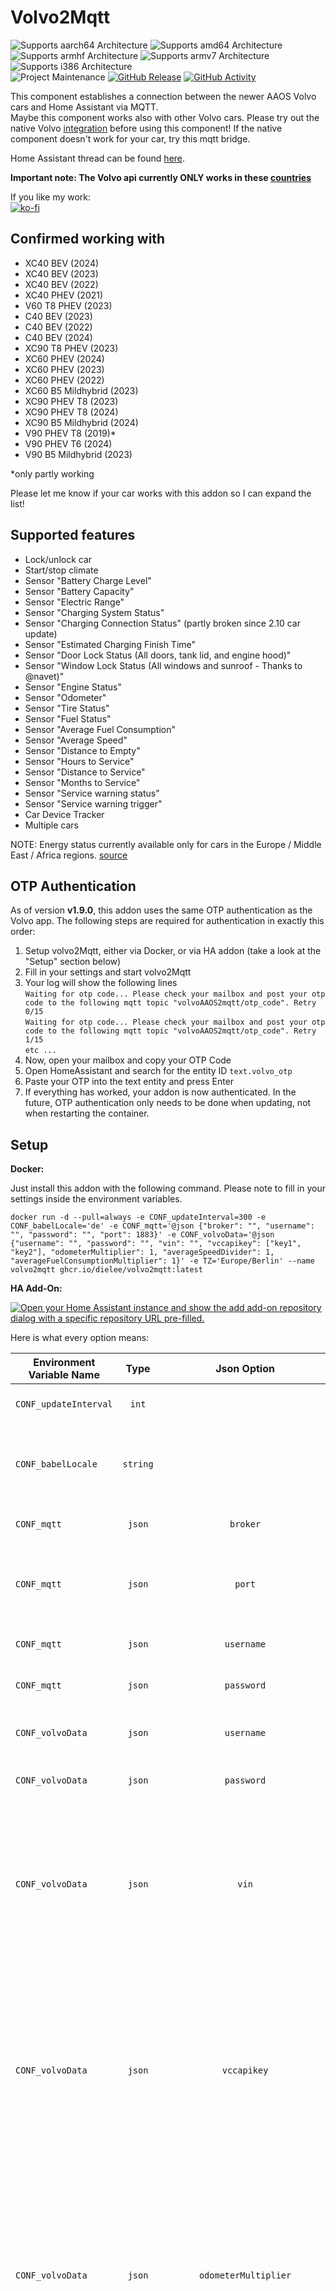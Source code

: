 # Volvo2Mqtt
![Supports aarch64 Architecture][aarch64-shield]
![Supports amd64 Architecture][amd64-shield]
![Supports armhf Architecture][armhf-shield]
![Supports armv7 Architecture][armv7-shield]
![Supports i386 Architecture][i386-shield]
<br>
![Project Maintenance][maintenance-shield]
[![GitHub Release][releases-shield]][releases]
[![GitHub Activity][commits-shield]][commits]

This component establishes a connection between the newer AAOS Volvo cars and Home Assistant via MQTT.<br>
Maybe this component works also with other Volvo cars. Please try out the native Volvo [integration](https://www.home-assistant.io/integrations/volvooncall/) before using this component! If the native component doesn't work for your car, try this mqtt bridge.
<p>

Home Assistant thread can be found [here](https://community.home-assistant.io/t/volvo2mqtt-connect-your-aaos-volvo/585699).

<b>Important note: The Volvo api currently ONLY works in these [countries](https://developer.volvocars.com/terms-and-conditions/apis-supported-locations/)</b>

If you like my work:<br>
[![ko-fi](https://ko-fi.com/img/githubbutton_sm.svg)](https://ko-fi.com/U7U8MFXCF)

## Confirmed working with
- XC40 BEV (2024)
- XC40 BEV (2023)
- XC40 BEV (2022)
- XC40 PHEV (2021)
- V60 T8 PHEV (2023)
- C40 BEV (2023)
- C40 BEV (2022)
- C40 BEV (2024)
- XC90 T8 PHEV (2023)
- XC60 PHEV (2024)
- XC60 PHEV (2023)
- XC60 PHEV (2022)
- XC60 B5 Mildhybrid (2023)
- XC90 PHEV T8 (2023)
- XC90 PHEV T8 (2024)
- XC90 B5 Mildhybrid (2024)
- V90 PHEV T8 (2019)*
- V90 PHEV T6 (2024)
- V90 B5 Mildhybrid (2023)

*only partly working

Please let me know if your car works with this addon so I can expand the list!<br>


## Supported features
- Lock/unlock car
- Start/stop climate
- Sensor "Battery Charge Level"
- Sensor "Battery Capacity"
- Sensor "Electric Range"
- Sensor "Charging System Status"
- Sensor "Charging Connection Status" (partly broken since 2.10 car update)
- Sensor "Estimated Charging Finish Time"
- Sensor "Door Lock Status (All doors, tank lid, and engine hood)"
- Sensor "Window Lock Status (All windows and sunroof - Thanks to @navet)"
- Sensor "Engine Status"
- Sensor "Odometer"
- Sensor "Tire Status"
- Sensor "Fuel Status"
- Sensor "Average Fuel Consumption"
- Sensor "Average Speed"
- Sensor "Distance to Empty"
- Sensor "Hours to Service"
- Sensor "Distance to Service"
- Sensor "Months to Service"
- Sensor "Service warning status"
- Sensor "Service warning trigger"
- Car Device Tracker
- Multiple cars

NOTE: Energy status currently available only for cars in the Europe / Middle East / Africa regions. [source](https://developer.volvocars.com/apis/energy/v1/overview/#availability)

## OTP Authentication

As of version <b>v1.9.0</b>, this addon uses the same OTP authentication as the Volvo app. 
The following steps are required for authentication in exactly this order:

1. Setup volvo2Mqtt, either via Docker, or via HA addon (take a look at the "Setup" section below)
2. Fill in your settings and start volvo2Mqtt
3. Your log will show the following lines <br> 
```Waiting for otp code... Please check your mailbox and post your otp code to the following mqtt topic "volvoAAOS2mqtt/otp_code". Retry 0/15```<br>
```Waiting for otp code... Please check your mailbox and post your otp code to the following mqtt topic "volvoAAOS2mqtt/otp_code". Retry 1/15```<br>
```etc ...```
4. Now, open your mailbox and copy your OTP Code
5. Open HomeAssistant and search for the entity ID ```text.volvo_otp```
6. Paste your OTP into the text entity and press Enter
7. If everything has worked, your addon is now authenticated. In the future, OTP authentication only needs to be done when updating, not when restarting the container.

## Setup
<b>Docker:</b>

Just install this addon with the following command.
Please note to fill in your settings inside the environment variables.

`docker run -d --pull=always -e CONF_updateInterval=300 -e CONF_babelLocale='de' -e CONF_mqtt='@json {"broker": "", "username": "", "password": "", "port": 1883}' -e CONF_volvoData='@json {"username": "", "password": "", "vin": "", "vccapikey": ["key1", "key2"], "odometerMultiplier": 1, "averageSpeedDivider": 1, "averageFuelConsumptionMultiplier": 1}' -e TZ='Europe/Berlin' --name volvo2mqtt ghcr.io/dielee/volvo2mqtt:latest`

<b>HA Add-On:</b><br>

[![Open your Home Assistant instance and show the add add-on repository dialog with a specific repository URL pre-filled.](https://my.home-assistant.io/badges/supervisor_add_addon_repository.svg)](https://my.home-assistant.io/redirect/supervisor_add_addon_repository/?repository_url=https%3A%2F%2Fgithub.com%2FDielee%2Fvolvo2mqtt)

Here is what every option means:

| Environment Variable Name |   Type    | Json Option                           |   Default    | Description                                                     |
| ------------------------- | :-------: | :-----------------------------------: | :----------: | --------------------------------------------------------------- |
| `CONF_updateInterval`     | `int`     |                                       | **required** | Update intervall in seconds.                                     |
| `CONF_babelLocale`        | `string`  |                                       | **required** | Select your country from this [list](https://www.ibm.com/docs/en/radfws/9.7?topic=overview-locales-code-pages-supported). "Locale name" is the column you need!                                        |
| `CONF_mqtt`               | `json`    | `broker`                              | **required** | Your MQTT Broker IP. Eg. 192.168.0.5.
| `CONF_mqtt`               | `json`    | `port`                                | 1883         | Your MQTT Broker Port. If no value is given, port 1883 will be used.  |
| `CONF_mqtt`               | `json`    | `username`                            | optional     | MQTT Username for your broker.
| `CONF_mqtt`               | `json`    | `password`                            | optional     | MQTT Password for your broker.
| `CONF_volvoData`          | `json`    | `username`                            | **required** | Normally your email address to login into the Volvo App.
| `CONF_volvoData`          | `json`    | `password`                            | **required** | Your password to login into the Volvo App.
| `CONF_volvoData`          | `json`    | `vin`                                 | optional     | A single VIN like "VIN1" or a list of VINs like "["VIN1", "VIN2"]". Leave this empty if you don't know your VIN. The addon will use every car that is tied to your account.
| `CONF_volvoData`          | `json`    | `vccapikey`                           | **required** | VCCAPIKEY linked with your volvo developer account. Get your Vccapi key from [here](https://developer.volvocars.com/account/). <b>Starting version 1.8.0, it is possible to define multiple keys, like this: `["vccapikey1", "vccapikey2", "vccapikey3", "etc..."]`</b>
| `CONF_volvoData`          | `json`    | `odometerMultiplier`                  | optional     | The multiplier value for the odometer value, as the volvo api delivers inconsistent data. For some cars this setting is 10, for some 1. Try what's right for your car. If you leave it empty, the multiplier will be 1.
| `CONF_volvoData`          | `json`    | `averageSpeedDivider`                 | optional     | The divider value for the average speed value, as the volvo api delivers inconsistent data. For some cars this setting is 10, for some 1. Try what's right for your car. If you leave it empty, the divider will be 1.
| `CONF_volvoData`          | `json`    | `averageFuelConsumptionMultiplier`    | optional     | The multiplier value for the average fuel consumption value, as the volvo api delivers inconsistent data. For some cars this setting is 10, for some 1. Try what's right for your car. If you leave it empty, the multiplier will be 1.
| `CONF_debug`              | `string`  |                                       | optional     | Debug option (true/false). Normally you don't need this. |
| `TZ`                      | `string`  |                                       | **required** | Container timezone eg "Europe/Berlin" from [here](https://docs.diladele.com/docker/timezones.html)|


[aarch64-shield]: https://img.shields.io/badge/aarch64-yes-green.svg
[amd64-shield]: https://img.shields.io/badge/amd64-yes-green.svg
[armhf-shield]: https://img.shields.io/badge/armhf-yes-green.svg
[armv7-shield]: https://img.shields.io/badge/armv7-yes-green.svg
[i386-shield]: https://img.shields.io/badge/i386-yes-green.svg
[releases]: https://github.com/Dielee/volvo2mqtt/releases
[releases-shield]: https://img.shields.io/github/release/Dielee/volvo2mqtt.svg
[maintenance-shield]: https://img.shields.io/maintenance/yes/2024.svg
[commits-shield]: https://img.shields.io/github/commit-activity/y/Dielee/volvo2mqtt.svg
[commits]: https://github.com/Dielee/volvo2mqtt/commits/main
